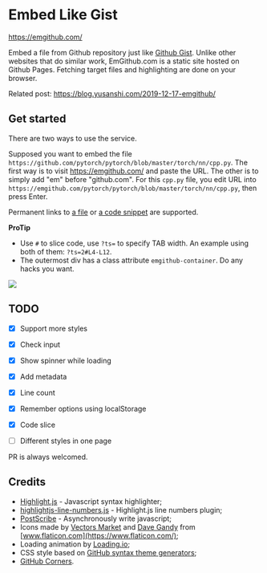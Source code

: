 # Embed Like Gist

https://emgithub.com/

Embed a file from Github repository just like [Github Gist](https://gist.github.com/). Unlike other websites that do similar work, EmGithub.com is a static site hosted on Github Pages. Fetching target files and highlighting are done on your browser.


Related post: https://blog.yusanshi.com/2019-12-17-emgithub/

## Get started

There are two ways to use the service.

Supposed you want to embed the file `https://github.com/pytorch/pytorch/blob/master/torch/nn/cpp.py`. The first way is to visit https://emgithub.com/ and paste the URL. The other is to simply add "em" before "github.com". For this `cpp.py` file, you edit URL into `https://emgithub.com/pytorch/pytorch/blob/master/torch/nn/cpp.py`, then press Enter.

Permanent links to [a file](https://docs.github.com/en/github/managing-files-in-a-repository/getting-permanent-links-to-files) or [a code snippet](https://docs.github.com/en/github/managing-your-work-on-github/creating-a-permanent-link-to-a-code-snippet) are supported.

**ProTip**
- Use `#` to slice code, use `?ts=` to specify TAB width. An example using both of them: `?ts=2#L4-L12`.
- The outermost div has a class attribute `emgithub-container`. Do any hacks you want.

![](https://img.yusanshi.com/upload/20200301135039426771.gif)

## TODO

- [x] Support more styles
- [x] Check input
- [x] Show spinner while loading
- [x] Add metadata
- [x] Line count
- [x] Remember options using localStorage
- [x] Code slice
- [ ] Different styles in one page


PR is always welcomed.

## Credits
- [Highlight.js](https://github.com/highlightjs/highlight.js/) - Javascript syntax highlighter;
- [highlightjs-line-numbers.js](https://github.com/wcoder/highlightjs-line-numbers.js) - Highlight.js line numbers plugin;
- [PostScribe](https://github.com/krux/postscribe) - Asynchronously write javascript;
- Icons made by [Vectors Market](https://www.flaticon.com/authors/vectors-market) and [Dave Gandy](https://www.flaticon.com/authors/dave-gandy) from [www.flaticon.com](https://www.flaticon.com/);
- Loading animation by [Loading.io](https://loading.io/);
- CSS style based on [GitHub syntax theme generators](https://github.com/primer/github-syntax-theme-generator);
- [GitHub Corners](https://github.com/tholman/github-corners).
